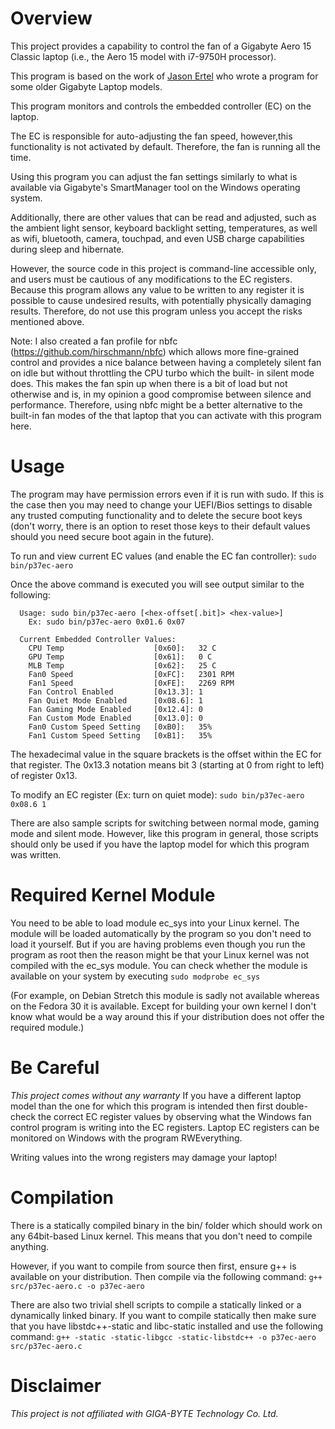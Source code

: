 # Overview
This project provides a capability to control the fan of a Gigabyte Aero 15 Classic laptop
(i.e., the Aero 15 model with i7-9750H processor).

This program is based on the work of [Jason Ertel](https://github.com/jertel/p37-ec) 
who wrote a program for some older Gigabyte Laptop models.

This program monitors and controls the embedded controller (EC) on the laptop.

The EC is responsible for auto-adjusting the fan speed, however,this functionality 
is not activated by default. Therefore, the fan is running all the time.

Using this program you can adjust the fan settings similarly to what is available 
via Gigabyte's SmartManager tool on the Windows operating system.

Additionally, there are other values that can be read and adjusted, such as the
ambient light sensor, keyboard backlight setting, temperatures, as well as wifi,
bluetooth, camera, touchpad, and even USB charge capabilities during sleep and
hibernate.

However, the source code in this project is command-line accessible only, and users
must be cautious of any modifications to the EC registers. Because this program
allows any value to be written to any register it is possible to cause undesired
results, with potentially physically damaging results. Therefore, do not use this
program unless you accept the risks mentioned above.

Note: I also created a fan profile for nbfc (https://github.com/hirschmann/nbfc)
which allows more fine-grained control and provides a nice balance between having
a completely silent fan on idle but without throttling the CPU turbo which the built-
in silent mode does. This makes the fan spin up when there is a bit of load but
not otherwise and is, in my opinion a good compromise between silence and performance.
Therefore, using nbfc might be a better alternative to the built-in fan modes of the 
that laptop that you can activate with this program here.

# Usage
The program may have permission errors even if it is run with sudo.
If this is the case then you may need to change your UEFI/Bios settings to
disable any trusted computing functionality and to delete the secure boot
keys (don't worry, there is an option to reset those keys to their default
values should you need secure boot again in the future).

To run and view current EC values (and enable the EC fan controller):
`sudo bin/p37ec-aero`

Once the above command is executed you will see output similar to the following:
```
  Usage: sudo bin/p37ec-aero [<hex-offset[.bit]> <hex-value>]
    Ex: sudo bin/p37ec-aero 0x01.6 0x07

  Current Embedded Controller Values:
    CPU Temp                    [0x60]:   32 C
    GPU Temp                    [0x61]:   0 C
    MLB Temp                    [0x62]:   25 C
    Fan0 Speed                  [0xFC]:   2301 RPM
    Fan1 Speed                  [0xFE]:   2269 RPM
    Fan Control Enabled         [0x13.3]: 1
    Fan Quiet Mode Enabled      [0x08.6]: 1
    Fan Gaming Mode Enabled     [0x12.4]: 0
    Fan Custom Mode Enabled     [0x13.0]: 0
    Fan0 Custom Speed Setting   [0xB0]:   35%
    Fan1 Custom Speed Setting   [0xB1]:   35%
```
The hexadecimal value in the square brackets is the offset within the EC for that 
register. The 0x13.3 notation means bit 3 (starting at 0 from right to left) of 
register 0x13.

To modify an EC register (Ex: turn on quiet mode):
`sudo bin/p37ec-aero 0x08.6 1`

There are also sample scripts for switching between normal mode, gaming mode
and silent mode. However, like this program in general, those scripts should only 
be used if you have the laptop model for which this program was written.


# Required Kernel Module
You need to be able to load module ec_sys into your Linux kernel.
The module will be loaded automatically by the program so you don't need to 
load it yourself. But if you are having problems even though you run the
program as root then the reason might be that your Linux kernel was not compiled 
with the ec_sys module. You can check whether the module is available on your system
by executing `sudo modprobe ec_sys`

(For example, on Debian Stretch this module is sadly not available whereas on the
Fedora 30 it is available. Except for building your own kernel I don't know
what would be a way around this if your distribution does not offer the required
module.)


# Be Careful
*This project comes without any warranty*
If you have a different laptop model than the one for which this program is 
intended then first double-check the correct EC register values by observing 
what the Windows fan control program is writing into the EC registers. 
Laptop EC registers can be monitored on Windows with the program
RWEverything.

Writing values into the wrong registers may damage your laptop!


# Compilation
There is a statically compiled binary in the bin/ folder which should work
on any 64bit-based Linux kernel. This means that you don't need to compile
anything.

However,  if you want to compile from source then first, ensure g++ is 
available on your distribution. Then compile via the following command:
`g++ src/p37ec-aero.c -o p37ec-aero`

There are also two trivial shell scripts to compile a statically linked
or a dynamically linked binary.
If you want to compile statically then make sure that you have
libstdc++-static and libc-static installed and use the following command:
`g++ -static -static-libgcc -static-libstdc++ -o p37ec-aero src/p37ec-aero.c`


# Disclaimer
*This project is not affiliated with GIGA-BYTE Technology Co. Ltd.*
